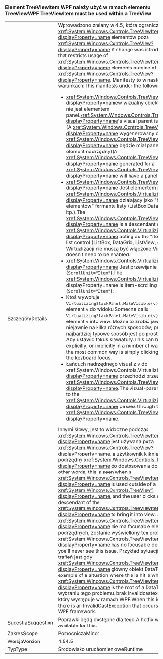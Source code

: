 ### <a name="wpf-treeviewitem-must-be-used-within-a-treeview"></a><span data-ttu-id="69f2b-101">Element TreeViewItem WPF należy użyć w ramach elementu TreeView</span><span class="sxs-lookup"><span data-stu-id="69f2b-101">WPF TreeViewItem must be used within a TreeView</span></span>

|   |   |
|---|---|
|<span data-ttu-id="69f2b-102">Szczegóły</span><span class="sxs-lookup"><span data-stu-id="69f2b-102">Details</span></span>|<span data-ttu-id="69f2b-103">Wprowadzono zmiany w 4.5, która ogranicza użycie <xref:System.Windows.Controls.TreeViewItem?displayProperty=name> elementów poza <xref:System.Windows.Controls.TreeView?displayProperty=name>.</span><span class="sxs-lookup"><span data-stu-id="69f2b-103">A change was introduced in 4.5 that restricts usage of <xref:System.Windows.Controls.TreeViewItem?displayProperty=name> elements outside of a <xref:System.Windows.Controls.TreeView?displayProperty=name>.</span></span> <span data-ttu-id="69f2b-104">Manifesty to w następujących warunkach:</span><span class="sxs-lookup"><span data-stu-id="69f2b-104">This manifests under the following conditions:</span></span><ul><li><span data-ttu-id="69f2b-105"><xref:System.Windows.Controls.TreeViewItem?displayProperty=name>w wizualny obiekt nadrzędny nie jest elementem panel.</span><span class="sxs-lookup"><span data-stu-id="69f2b-105"><xref:System.Windows.Controls.TreeViewItem?displayProperty=name>'s visual parent is not a panel.</span></span> <span data-ttu-id="69f2b-106">(A <xref:System.Windows.Controls.TreeViewItem?displayProperty=name> wygenerowany dla <xref:System.Windows.Controls.TreeView?displayProperty=name> będzie miał panelu jako własny element nadrzędny)</span><span class="sxs-lookup"><span data-stu-id="69f2b-106">(A <xref:System.Windows.Controls.TreeViewItem?displayProperty=name> generated for a <xref:System.Windows.Controls.TreeView?displayProperty=name> will have a panel as its parent)</span></span></li><li><span data-ttu-id="69f2b-107"><xref:System.Windows.Controls.TreeViewItem?displayProperty=name> Jest elementem potomnym <xref:System.Windows.Controls.VirtualizingStackPanel?displayProperty=name> działający jako &quot;hosta elementów&quot; formantu listy (ListBox DataGrid, ListView, itp.).</span><span class="sxs-lookup"><span data-stu-id="69f2b-107">The <xref:System.Windows.Controls.TreeViewItem?displayProperty=name> is a descendant of a <xref:System.Windows.Controls.VirtualizingStackPanel?displayProperty=name> acting as the &quot;items host&quot; for a list control (ListBox, DataGrid, ListView, etc.).</span></span> <span data-ttu-id="69f2b-108">Wirtualizacji nie muszą być włączone.</span><span class="sxs-lookup"><span data-stu-id="69f2b-108">Virtualization doesn't need to be enabled.</span></span></li><li><span data-ttu-id="69f2b-109"><xref:System.Windows.Controls.VirtualizingStackPanel?displayProperty=name> Jest przewijanie elementu (<code>ScrollUnit=&quot;Item&quot;</code>).</span><span class="sxs-lookup"><span data-stu-id="69f2b-109">The <xref:System.Windows.Controls.VirtualizingStackPanel?displayProperty=name> is item-scrolling (<code>ScrollUnit=&quot;Item&quot;</code>).</span></span></li><li><span data-ttu-id="69f2b-110">Ktoś wywołuje <code>VirtualizingStackPanel.MakeVisible(v)</code> przewijanie element <code>v</code> do widoku.</span><span class="sxs-lookup"><span data-stu-id="69f2b-110">Someone calls <code>VirtualizingStackPanel.MakeVisible(v)</code> to scroll an element <code>v</code> into view.</span></span> <span data-ttu-id="69f2b-111">Można to zrobić jawnie lub niejawnie na kilka różnych sposobów; przykład najbardziej typowe sposób jest po prostu kliknięcie <code>v</code> Aby ustawić fokus klawiatury.</span><span class="sxs-lookup"><span data-stu-id="69f2b-111">This can be done explicitly, or implicitly in a number of ways; perhaps the most common way is simply clicking on <code>v</code> to give it the keyboard focus.</span></span></li><li><span data-ttu-id="69f2b-112">Łańcuch nadrzędnego visual z <code>v</code> do <xref:System.Windows.Controls.VirtualizingStackPanel?displayProperty=name> przechodzi przez <xref:System.Windows.Controls.TreeViewItem?displayProperty=name>.</span><span class="sxs-lookup"><span data-stu-id="69f2b-112">The visual-parent chain from <code>v</code> to the <xref:System.Windows.Controls.VirtualizingStackPanel?displayProperty=name> passes through the <xref:System.Windows.Controls.TreeViewItem?displayProperty=name>.</span></span></li></ul><span data-ttu-id="69f2b-113">Innymi słowy, jest to widoczne podczas <xref:System.Windows.Controls.TreeViewItem?displayProperty=name> jest używana poza <xref:System.Windows.Controls.TreeView?displayProperty=name>, a użytkownik kliknie element podrzędny <xref:System.Windows.Controls.TreeViewItem?displayProperty=name> do dostosowania do widoku.</span><span class="sxs-lookup"><span data-stu-id="69f2b-113">In other words, this is seen when a <xref:System.Windows.Controls.TreeViewItem?displayProperty=name> is used outside of a <xref:System.Windows.Controls.TreeView?displayProperty=name>, and the user clicks on a descendant of the <xref:System.Windows.Controls.TreeViewItem?displayProperty=name> to bring it into view.</span></span> <span data-ttu-id="69f2b-114">Jeśli <xref:System.Windows.Controls.TreeViewItem?displayProperty=name> nie ma focusable elementów podrzędnych, zostanie wyświetlony ten problem.</span><span class="sxs-lookup"><span data-stu-id="69f2b-114">If the <xref:System.Windows.Controls.TreeViewItem?displayProperty=name> has no focusable descendants, you'll never see this issue.</span></span> <span data-ttu-id="69f2b-115">Przykład sytuacji, gdy jest to trafień jest gdy <xref:System.Windows.Controls.TreeViewItem?displayProperty=name> główny obiekt DataTemplate.</span><span class="sxs-lookup"><span data-stu-id="69f2b-115">An example of a situation where this is hit is when a <xref:System.Windows.Controls.TreeViewItem?displayProperty=name> is the root of a DataTemplate.</span></span> <span data-ttu-id="69f2b-116">Po wybraniu tego problemu, brak invalidcastexception —, który występuje w ramach WPF.</span><span class="sxs-lookup"><span data-stu-id="69f2b-116">When this issue is hit, there is an InvalidCastException that occurs within the WPF framework.</span></span>|
|<span data-ttu-id="69f2b-117">Sugestia</span><span class="sxs-lookup"><span data-stu-id="69f2b-117">Suggestion</span></span>|<span data-ttu-id="69f2b-118">Poprawki będą dostępne dla tego.</span><span class="sxs-lookup"><span data-stu-id="69f2b-118">A hotfix will be made available for this.</span></span>|
|<span data-ttu-id="69f2b-119">Zakres</span><span class="sxs-lookup"><span data-stu-id="69f2b-119">Scope</span></span>|<span data-ttu-id="69f2b-120">Pomocnicza</span><span class="sxs-lookup"><span data-stu-id="69f2b-120">Minor</span></span>|
|<span data-ttu-id="69f2b-121">Wersja</span><span class="sxs-lookup"><span data-stu-id="69f2b-121">Version</span></span>|<span data-ttu-id="69f2b-122">4.5</span><span class="sxs-lookup"><span data-stu-id="69f2b-122">4.5</span></span>|
|<span data-ttu-id="69f2b-123">Typ</span><span class="sxs-lookup"><span data-stu-id="69f2b-123">Type</span></span>|<span data-ttu-id="69f2b-124">Środowisko uruchomieniowe</span><span class="sxs-lookup"><span data-stu-id="69f2b-124">Runtime</span></span>|

